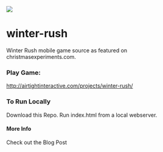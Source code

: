 ![](http://www.airtightinteractive.com/projects/winter-rush/winter-rush-740.jpg)

# winter-rush
Winter Rush mobile game source as featured on christmasexperiments.com.

### Play Game: 
http://airtightinteractive.com/projects/winter-rush/

### To Run Locally
Download this Repo. Run index.html from a local webserver.

#### More Info
Check out the Blog Post
